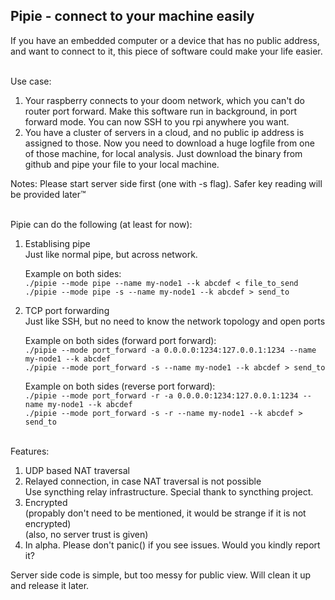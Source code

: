 Pipie - connect to your machine easily
------
If you have an embedded computer or a device that has no public address, and want to connect to it, 
this piece of software could make your life easier.

\
Use case:
1. Your raspberry connects to your doom network, which you can't do router port forward. Make this software 
run in background, in port forward mode. You can now SSH to you rpi anywhere you want.
2. You have a cluster of servers in a cloud, and no public ip address is assigned to those. Now you need to 
download a huge logfile from one of those machine, for local analysis. Just download the binary from github and pipe your file to your local
machine.  

Notes: Please start server side first (one with -s flag). 
Safer key reading will be provided later™

\
Pipie can do the following (at least for now):
1. Establising pipe\
   Just like normal pipe, but across network.
   
   Example on both sides:\
   `./pipie --mode pipe --name my-node1 --k abcdef < file_to_send`\
   `./pipie --mode pipe -s --name my-node1 --k abcdef > send_to`
   
2. TCP port forwarding\
   Just like SSH, but no need to know the network topology and open ports
   
   Example on both sides (forward port forward):\
      `./pipie --mode port_forward -a 0.0.0.0:1234:127.0.0.1:1234 --name my-node1 --k abcdef`\
      `./pipie --mode port_forward -s --name my-node1 --k abcdef > send_to`
   
   Example on both sides (reverse port forward):\
      `./pipie --mode port_forward -r -a 0.0.0.0:1234:127.0.0.1:1234 --name my-node1 --k abcdef`\
      `./pipie --mode port_forward -s -r --name my-node1 --k abcdef > send_to`

\
Features:
1. UDP based NAT traversal
2. Relayed connection, in case NAT traversal is not possible\
   Use syncthing relay infrastructure. Special thank to syncthing project.
3. Encrypted\
   (propably don't need to be mentioned, it would be strange if it is not encrypted)\
   (also, no server trust is given)
4. In alpha. Please don't panic() if you see issues. Would you kindly report it?


Server side code is simple, but too messy for public view. Will clean it up and release it later. 
